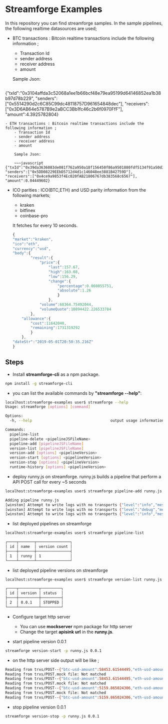 # Streamforge Examples

In this repository you can find streamforge samples. In the sample pipelines, the following realtime datasources are used;

- BTC transactions : Bitcoin realtime transactions include the following information ;  
	- Transaction Id
	- sender address
	- receiver address
	- amount 

	Sample Json: 

	~~~javascript
{"txId":"0x3104affda3c52068a1ee1b66bcf48e79ea95199d64146852ea1b38b97d78b229",
"senders":["0x5514290d2c6C85C99dc48118757D961654848dec"],
"receivers":["0x3D6AB64e5787B9e2aBCC3Bb1fc46c2b6f0970FfF"],
"amount":4.3925782804}
~~~
- ETH transactions : Bitcoin realtime transactions include the following information ;  
	- Transaction Id
	- sender address
	- receiver address
	- amount 

	Sample Json: 

	~~~javascript
{"txId":"0x39da3636083de081f762a950a18f156450f86a9501880fdf5134f91a50d3cc23",
"senders":["0x5DD08229EEbD5712d4d1c146048ee3881B42759D"],
"receivers":["0x4ce9a9853f4Ec020fAB21806767db383568c6567"],
"amount":0.04449602}
~~~
- ICO parities : ICO(BTC,ETH) and USD parity information from the following markets;
	- kraken
	- bitfinex
	- coinbase-pro

	It fetches for every 10 seconds.
	
	~~~javascript
	{
	"market":"kraken",
	"ico":"eth",
	"currency":"usd",
	"body":{
			"result":{
				"price":{
					"last":157.67,
					"high":163.08,
					"low":156.29,
					"change":{
						"percentage":0.008055751,
						"absolute":1.26
						}
					},
				"volume":68364.75492044,
				"volumeQuote":10894422.226533784
			},
		"allowance":{
			"cost":11642040,
			"remaining":1731319292
			}
		},
	"dateStr":"2019-05-01T20:50:35.216Z"
	}
	~~~ 
	
## Steps

- Install **streamforge-cli** as a npm package.

~~~bash
npm install -g streamforge-cli
~~~  

- you can list the available commands by **"streamforge --help"**:

~~~bash
localhost:streamforge-examples user$ streamforge --help
Usage: streamforge [options] [command]

Options:
  -h, --help                                   output usage information

Commands:
  pipeline-list
  pipeline-delete <pipelineJSFileName>
  pipeline-add [pipelineJSFileName]
  version-list [pipelineJSFileName]
  version-add [options] <pipelineVersion>
  version-start [options] <pipelineVersion>
  version-stop [options] <pipelineVersion>
  runtime-history [options] <pipelineVersion>
~~~

- deploy runny.js on streamforge. runny.js builds a pipeline that perform a API POST call for every ~5 seconds

~~~bash
localhost:streamforge-examples user$ streamforge pipeline-add runny.js

Adding pipeline runny.js
[winston] Attempt to write logs with no transports {"level":"info","message":"pipelineName:temp"}
[winston] Attempt to write logs with no transports {"level":"debug","message":"folder already exists"}
[winston] Attempt to write logs with no transports {"level":"info","message":"The file was saved!"}

~~~

- list deployed pipelines on streamforge 

~~~bash
localhost:streamforge-examples user$ streamforge pipeline-list

┌────┬───────┬───────────────┐
│ id │ name  │ version count │
├────┼───────┼───────────────┤
│ 1  │ runny │ 1             │
└────┴───────┴───────────────┘
~~~

- list  deployed pipeline versions on streamforge 

~~~bash
localhost:streamforge-examples user$ streamforge version-list runny.js

┌────┬─────────┬─────────┐
│ id │ version │ status  │
├────┼─────────┼─────────┤
│ 2  │ 0.0.1   │ STOPPED │
└────┴─────────┴─────────┘
~~~

- Configure target http server 
	- You can use **mockserver** npm package for http server
	- Change the target **apisink url** in the **runny.js**. 

- start pipeline version 0.0.1 

~~~bash
streamforge version-start -p runny.js 0.0.1
~~~

- on the http server side output will be like ;

~~~bash
Reading from trxs/POST--{"btc-usd-amount":58453.61544495,"eth-usd-amount":7.852500000000001,"date":"2019-05-01T21:14:55.537Z"}.mock file: Not matched
Reading from trxs/POST.mock file: Not matched
Reading from trxs/POST--{"btc-usd-amount":58453.61544495,"eth-usd-amount":7.852500000000001,"date":"2019-05-01T21:14:55.537Z"}.mock file: Not matched
Reading from trxs/POST.mock file: Not matched
Reading from trxs/POST--{"btc-usd-amount":5159.865024306,"eth-usd-amount":0,"date":"2019-05-01T21:15:15.426Z"}.mock file: Not matched
Reading from trxs/POST.mock file: Not matched
Reading from trxs/POST--{"btc-usd-amount":5159.865024306,"eth-usd-amount":0,"date":"2019-05-01T21:15:15.426Z"}.mock file: Not matched
~~~

- stop pipeline version 0.0.1 

~~~bash
streamforge version-stop -p runny.js 0.0.1
~~~
